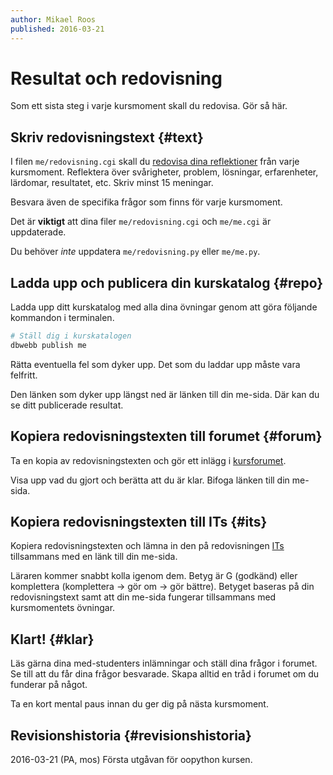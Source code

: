 ```yaml
---
author: Mikael Roos
published: 2016-03-21
---
```

Resultat och redovisning
====================================

Som ett sista steg i varje kursmoment skall du redovisa. Gör så här.

<!--more-->



Skriv redovisningstext {#text}
---------------------------------------

I filen `me/redovisning.cgi` skall du [redovisa dina reflektioner]([BASEURL]kunskap/att-skriva-en-bra-redovisningstext) från varje kursmoment. Reflektera över svårigheter, problem, lösningar, erfarenheter, lärdomar, resultatet, etc. Skriv minst 15 meningar.

Besvara även de specifika frågor som finns för varje kursmoment.

Det är **viktigt** att dina filer `me/redovisning.cgi` och `me/me.cgi` är uppdaterade. 

Du behöver *inte* uppdatera `me/redovisning.py` eller `me/me.py`.



Ladda upp och publicera din kurskatalog {#repo}
---------------------------------------

Ladda upp ditt kurskatalog med alla dina övningar genom att göra följande kommandon i terminalen.

```bash
# Ställ dig i kurskatalogen
dbwebb publish me
```

Rätta eventuella fel som dyker upp. Det som du laddar upp måste vara felfritt.

Den länken som dyker upp längst ned är länken till din me-sida. Där kan du se ditt publicerade resultat.



Kopiera redovisningstexten till forumet {#forum}
---------------------------------------

Ta en kopia av redovisningstexten och gör ett inlägg i [kursforumet]([BASEURL]forum/utbildning/python). 

Visa upp vad du gjort och berätta att du är klar. Bifoga länken till din me-sida.



Kopiera redovisningstexten till ITs {#its}
---------------------------------------

Kopiera redovisningstexten och lämna in den på redovisningen [ITs]([BASEURL]bth#its) tillsammans med en länk till din me-sida. 

Läraren kommer snabbt kolla igenom dem. Betyg är G (godkänd) eller komplettera (komplettera -> gör om -> gör bättre). Betyget baseras på din redovisningstext samt att din me-sida fungerar tillsammans med kursmomentets övningar.



Klart! {#klar}
---------------------------------------

Läs gärna dina med-studenters inlämningar och ställ dina frågor i forumet. Se till att du får dina frågor besvarade. Skapa alltid en tråd i forumet om du funderar på något.

Ta en kort mental paus innan du ger dig på nästa kursmoment.



Revisionshistoria {#revisionshistoria}
--------------------------------------

<span class='revision-history' markdown='1'>
2016-03-21 (PA, mos) Första utgåvan för oopython kursen.  
</span>
